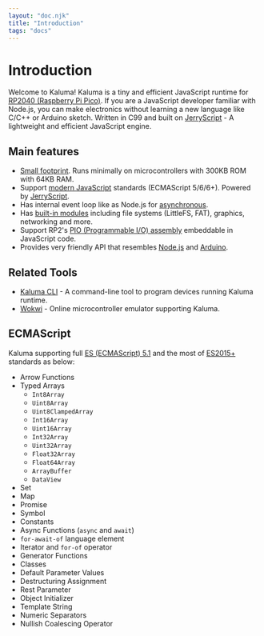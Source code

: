 ```yaml
---
layout: "doc.njk"
title: "Introduction"
tags: "docs"
---
```


# Introduction

Welcome to Kaluma! Kaluma is a tiny and efficient JavaScript runtime for [RP2040 (Raspberry Pi Pico)](https://www.raspberrypi.com/products/raspberry-pi-pico/). If you are a JavaScript developer familiar with Node.js, you can make electronics without learning a new language like C/C++ or Arduino sketch. Written in C99 and built on [JerryScript](https://jerryscript.net/) - A lightweight and efficient JavaScript engine.

## Main features

- <u>Small footprint</u>. Runs minimally on microcontrollers with 300KB ROM with 64KB RAM.
- Support <u>modern JavaScript</u> standards (ECMAScript 5/6/6+). Powered by [JerryScript](https://jerryscript.net/).
- Has internal event loop like as Node.js for <u>asynchronous</u>.
- Has <u>built-in modules</u> including file systems (LittleFS, FAT), graphics, networking and more.
- Support RP2's <u>PIO (Programmable I/O) assembly</u> embeddable in JavaScript code.
- Provides very friendly API that resembles <u>Node.js</u> and <u>Arduino</u>.

## Related Tools

- [Kaluma CLI](https://github.com/kaluma-project/kaluma-cli) - A command-line tool to program devices running Kaluma runtime.
- [Wokwi](https://wokwi.com/projects/new/kaluma-pi-pico) - Online microcontroller emulator supporting Kaluma.

## ECMAScript

Kaluma supporting full [ES (ECMAScript) 5.1](https://www.ecma-international.org/ecma-262/5.1/) and the most of [ES2015+](http://www.ecma-international.org/ecma-262/6.0/) standards as below:

* Arrow Functions
* Typed Arrays
  * `Int8Array`
  * `Uint8Array`
  * `Uint8ClampedArray`
  * `Int16Array`
  * `Uint16Array`
  * `Int32Array`
  * `Uint32Array`
  * `Float32Array`
  * `Float64Array`
  * `ArrayBuffer`
  * `DataView`
* Set
* Map
* Promise
* Symbol
* Constants
* Async Functions (`async` and `await`)
* `for-await-of` language element
* Iterator and `for-of` operator
* Generator Functions
* Classes
* Default Parameter Values
* Destructuring Assignment&#x20;
* Rest Parameter
* Object Initializer
* Template String
* Numeric Separators
* Nullish Coalescing Operator
